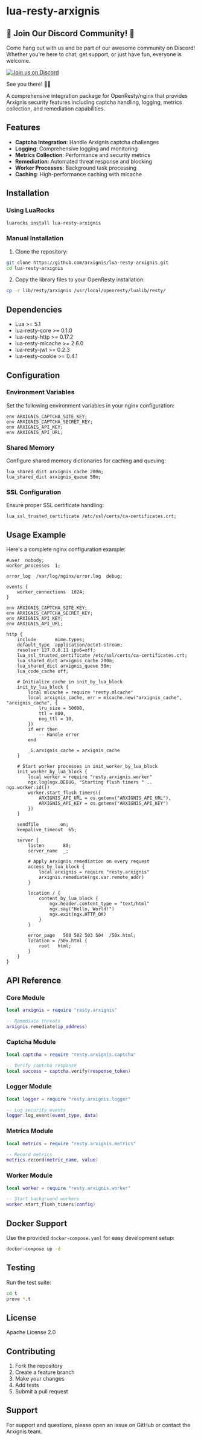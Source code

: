 # lua-resty-arxignis

## 🎉 Join Our Discord Community! 🎉

Come hang out with us and be part of our awesome community on Discord! Whether you're here to chat, get support, or just have fun, everyone is welcome.

[![Join us on Discord](https://img.shields.io/badge/Join%20Us%20on-Discord-5865F2?logo=discord&logoColor=white)](https://discord.gg/jzsW5Q6s9q)

See you there! 💬✨

A comprehensive integration package for OpenResty/nginx that provides Arxignis security features including captcha handling, logging, metrics collection, and remediation capabilities.

## Features

- **Captcha Integration**: Handle Arxignis captcha challenges
- **Logging**: Comprehensive logging and monitoring
- **Metrics Collection**: Performance and security metrics
- **Remediation**: Automated threat response and blocking
- **Worker Processes**: Background task processing
- **Caching**: High-performance caching with mlcache

## Installation

### Using LuaRocks

```bash
luarocks install lua-resty-arxignis
```

### Manual Installation

1. Clone the repository:
```bash
git clone https://github.com/arxignis/lua-resty-arxignis.git
cd lua-resty-arxignis
```

2. Copy the library files to your OpenResty installation:
```bash
cp -r lib/resty/arxignis /usr/local/openresty/lualib/resty/
```

## Dependencies

- Lua >= 5.1
- lua-resty-core >= 0.1.0
- lua-resty-http >= 0.17.2
- lua-resty-mlcache >= 2.6.0
- lua-resty-jwt >= 0.2.3
- lua-resty-cookie >= 0.4.1

## Configuration

### Environment Variables

Set the following environment variables in your nginx configuration:

```nginx
env ARXIGNIS_CAPTCHA_SITE_KEY;
env ARXIGNIS_CAPTCHA_SECRET_KEY;
env ARXIGNIS_API_KEY;
env ARXIGNIS_API_URL;
```

### Shared Memory

Configure shared memory dictionaries for caching and queuing:

```nginx
lua_shared_dict arxignis_cache 200m;
lua_shared_dict arxignis_queue 50m;
```

### SSL Configuration

Ensure proper SSL certificate handling:

```nginx
lua_ssl_trusted_certificate /etc/ssl/certs/ca-certificates.crt;
```

## Usage Example

Here's a complete nginx configuration example:

```nginx
#user  nobody;
worker_processes  1;

error_log  /var/log/nginx/error.log  debug;

events {
    worker_connections  1024;
}

env ARXIGNIS_CAPTCHA_SITE_KEY;
env ARXIGNIS_CAPTCHA_SECRET_KEY;
env ARXIGNIS_API_KEY;
env ARXIGNIS_API_URL;

http {
    include       mime.types;
    default_type  application/octet-stream;
    resolver 127.0.0.11 ipv6=off;
    lua_ssl_trusted_certificate /etc/ssl/certs/ca-certificates.crt;
    lua_shared_dict arxignis_cache 200m;
    lua_shared_dict arxignis_queue 50m;
    lua_code_cache off;

    # Initialize cache in init_by_lua_block
    init_by_lua_block {
        local mlcache = require "resty.mlcache"
        local arxignis_cache, err = mlcache.new("arxignis_cache", "arxignis_cache", {
            lru_size = 50000,
            ttl = 800,
            neg_ttl = 10,
        })
        if err then
            -- Handle error
        end

        _G.arxignis_cache = arxignis_cache
    }

    # Start worker processes in init_worker_by_lua_block
    init_worker_by_lua_block {
        local worker = require "resty.arxignis.worker"
        ngx.log(ngx.DEBUG, "Starting flush timers " .. ngx.worker.id())
        worker.start_flush_timers({
            ARXIGNIS_API_URL = os.getenv("ARXIGNIS_API_URL"),
            ARXIGNIS_API_KEY = os.getenv("ARXIGNIS_API_KEY")
        })
    }

    sendfile        on;
    keepalive_timeout  65;

    server {
        listen       80;
        server_name  _;

        # Apply Arxignis remediation on every request
        access_by_lua_block {
            local arxignis = require "resty.arxignis"
            arxignis.remediate(ngx.var.remote_addr)
        }

        location / {
            content_by_lua_block {
                ngx.header.content_type = "text/html"
                ngx.say("Hello, World!")
                ngx.exit(ngx.HTTP_OK)
            }
        }

        error_page   500 502 503 504  /50x.html;
        location = /50x.html {
            root   html;
        }
    }
}
```

## API Reference

### Core Module

```lua
local arxignis = require "resty.arxignis"

-- Remediate threats
arxignis.remediate(ip_address)
```

### Captcha Module

```lua
local captcha = require "resty.arxignis.captcha"

-- Verify captcha response
local success = captcha.verify(response_token)
```

### Logger Module

```lua
local logger = require "resty.arxignis.logger"

-- Log security events
logger.log_event(event_type, data)
```

### Metrics Module

```lua
local metrics = require "resty.arxignis.metrics"

-- Record metrics
metrics.record(metric_name, value)
```

### Worker Module

```lua
local worker = require "resty.arxignis.worker"

-- Start background workers
worker.start_flush_timers(config)
```

## Docker Support

Use the provided `docker-compose.yaml` for easy development setup:

```bash
docker-compose up -d
```

## Testing

Run the test suite:

```bash
cd t
prove *.t
```

## License

Apache License 2.0

## Contributing

1. Fork the repository
2. Create a feature branch
3. Make your changes
4. Add tests
5. Submit a pull request

## Support

For support and questions, please open an issue on GitHub or contact the Arxignis team.
